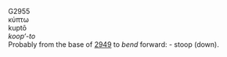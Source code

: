 <body>
  <p>G2955<br>  κύπτω  <br> kuptō  <br><i>koop‘-to </i><br>Probably from the base of <a href="g2949.htm">2949</a>  to <i>bend</i> forward: - stoop (down).<br></p>
 </body>